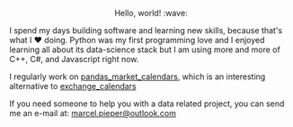 <p align="center">
Hello, world! :wave:
</p>

I spend my days building software and learning new skills, because that's what I :heart: doing. 
Python was my first programming love and I enjoyed learning all about its data-science stack but I am using more and more of C++, C#, and Javascript right now. 

I regularly work on [pandas_market_calendars](https://github.com/rsheftel/pandas_market_calendars), which is an interesting alternative to [exchange_calendars](https://github.com/gerrymanoim/exchange_calendars) 

If you need someone to help you with a data related project, you can send me an e-mail at: marcel.pieper@outlook.com









<!--
**Stryder-Git/stryder-git** is a ✨ _special_ ✨ repository because its `README.md` (this file) appears on your GitHub profile.

Here are some ideas to get you started:

- 🔭 I’m currently working on ...
- 🌱 I’m currently learning ...
- 👯 I’m looking to collaborate on ...
- 🤔 I’m looking for help with ...
- 💬 Ask me about ...
- 📫 How to reach me: ...
- 😄 Pronouns: ...
- ⚡ Fun fact: ...
-->
